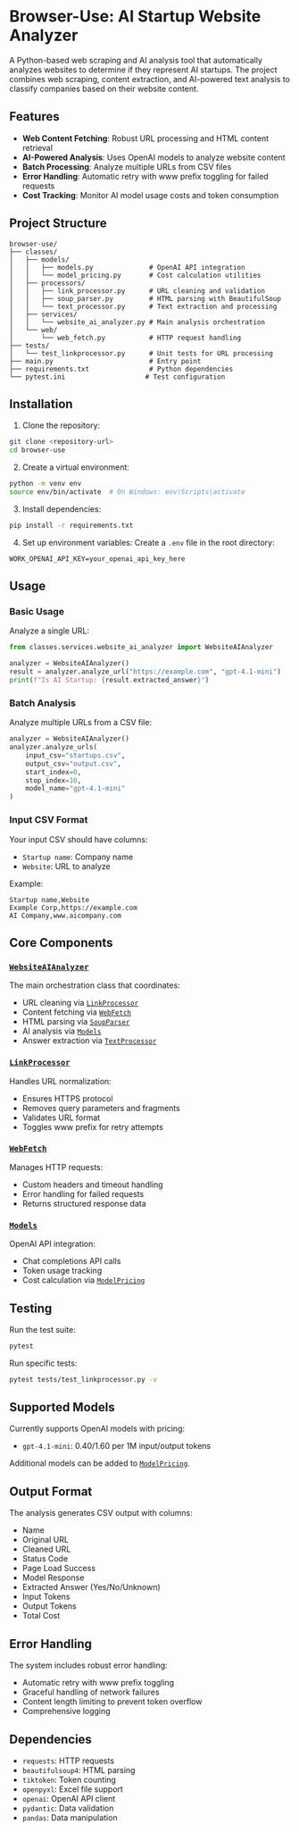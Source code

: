 # Browser-Use: AI Startup Website Analyzer

A Python-based web scraping and AI analysis tool that automatically analyzes websites to determine if they represent AI startups. The project combines web scraping, content extraction, and AI-powered text analysis to classify companies based on their website content.

## Features

- **Web Content Fetching**: Robust URL processing and HTML content retrieval
- **AI-Powered Analysis**: Uses OpenAI models to analyze website content
- **Batch Processing**: Analyze multiple URLs from CSV files
- **Error Handling**: Automatic retry with www prefix toggling for failed requests
- **Cost Tracking**: Monitor AI model usage costs and token consumption

## Project Structure

```
browser-use/
├── classes/
│   ├── models/
│   │   ├── models.py              # OpenAI API integration
│   │   └── model_pricing.py       # Cost calculation utilities
│   ├── processors/
│   │   ├── link_processor.py      # URL cleaning and validation
│   │   ├── soup_parser.py         # HTML parsing with BeautifulSoup
│   │   └── text_processor.py      # Text extraction and processing
│   ├── services/
│   │   └── website_ai_analyzer.py # Main analysis orchestration
│   └── web/
│       └── web_fetch.py           # HTTP request handling
├── tests/
│   └── test_linkprocessor.py      # Unit tests for URL processing
├── main.py                        # Entry point
├── requirements.txt               # Python dependencies
└── pytest.ini                    # Test configuration
```

## Installation

1. Clone the repository:
```bash
git clone <repository-url>
cd browser-use
```

2. Create a virtual environment:
```bash
python -m venv env
source env/bin/activate  # On Windows: env\Scripts\activate
```

3. Install dependencies:
```bash
pip install -r requirements.txt
```

4. Set up environment variables:
Create a `.env` file in the root directory:
```env
WORK_OPENAI_API_KEY=your_openai_api_key_here
```

## Usage

### Basic Usage

Analyze a single URL:

```python
from classes.services.website_ai_analyzer import WebsiteAIAnalyzer

analyzer = WebsiteAIAnalyzer()
result = analyzer.analyze_url("https://example.com", "gpt-4.1-mini")
print(f"Is AI Startup: {result.extracted_answer}")
```

### Batch Analysis

Analyze multiple URLs from a CSV file:

```python
analyzer = WebsiteAIAnalyzer()
analyzer.analyze_urls(
    input_csv="startups.csv",
    output_csv="output.csv", 
    start_index=0,
    stop_index=10,
    model_name="gpt-4.1-mini"
)
```

### Input CSV Format

Your input CSV should have columns:
- `Startup name`: Company name
- `Website`: URL to analyze

Example:
```csv
Startup name,Website
Example Corp,https://example.com
AI Company,www.aicompany.com
```

## Core Components

### [`WebsiteAIAnalyzer`](classes/services/website_ai_analyzer.py)

The main orchestration class that coordinates:
- URL cleaning via [`LinkProcessor`](classes/processors/link_processor.py)
- Content fetching via [`WebFetch`](classes/web/web_fetch.py)
- HTML parsing via [`SoupParser`](classes/processors/soup_parser.py)
- AI analysis via [`Models`](classes/models/models.py)
- Answer extraction via [`TextProcessor`](classes/processors/text_processor.py)

### [`LinkProcessor`](classes/processors/link_processor.py)

Handles URL normalization:
- Ensures HTTPS protocol
- Removes query parameters and fragments
- Validates URL format
- Toggles www prefix for retry attempts

### [`WebFetch`](classes/web/web_fetch.py)

Manages HTTP requests:
- Custom headers and timeout handling
- Error handling for failed requests
- Returns structured response data

### [`Models`](classes/models/models.py)

OpenAI API integration:
- Chat completions API calls
- Token usage tracking
- Cost calculation via [`ModelPricing`](classes/models/model_pricing.py)

## Testing

Run the test suite:

```bash
pytest
```

Run specific tests:
```bash
pytest tests/test_linkprocessor.py -v
```

## Supported Models

Currently supports OpenAI models with pricing:
- `gpt-4.1-mini`: $0.40/$1.60 per 1M input/output tokens

Additional models can be added to [`ModelPricing`](classes/models/model_pricing.py).

## Output Format

The analysis generates CSV output with columns:
- Name
- Original URL
- Cleaned URL
- Status Code
- Page Load Success
- Model Response
- Extracted Answer (Yes/No/Unknown)
- Input Tokens
- Output Tokens
- Total Cost

## Error Handling

The system includes robust error handling:
- Automatic retry with www prefix toggling
- Graceful handling of network failures
- Content length limiting to prevent token overflow
- Comprehensive logging

## Dependencies

- `requests`: HTTP requests
- `beautifulsoup4`: HTML parsing
- `tiktoken`: Token counting
- `openpyxl`: Excel file support
- `openai`: OpenAI API client
- `pydantic`: Data validation
- `pandas`: Data manipulation

<!-- ## Contributing

1. Fork the repository
2. Create a feature branch
3. Add tests for new functionality
4. Ensure all tests pass
5. Submit a pull request -->
